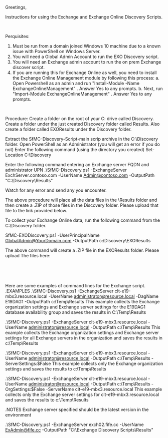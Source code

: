 Greetings,

Instructions for using the Exchange and Exchange Online Discovery Scripts.

<br>

Perquisites:
1. Must be run from a domain joined Windows 10 machine due to a known issue with PowerShell on Windows Server.
2. You will need a Global Admin Account to run the EXO Discovery script.
3. You will need an Exchange admin account to run the on prem Exchange discover script.
4. If you are running this for Exchange Online as well, you need to install the Exchange Online Management module by following this process:
	a. Open Powershell as an admin and run "Install-Module -Name ExchangeOnlineManagement" . Answer Yes to any prompts.
	b. Next, run "Import-Module ExchangeOnlineManagement" . Answer Yes to any prompts.
	
<br>

Procedure:
Create a folder on the root of your C: drive called Discovery. 
Create a folder under the just created Discovery folder called Results. 
Also create a folder called EXOResults under the Discovery folder. 

Extract the SfMC-Discovery-Script-main scrip archive in the C:\Discovery folder.
Open PowerShell as an Administrator (you will get an error if you do not)
Enter the following command (using the directory you created)
Set-Location C:\Discovery

Enter the following command entering an Exchange server FQDN and administrator UPN
.\SfMC-Discovery.ps1 -ExchangeServer ExchServer.contoso.com -UserName Admin@contoso.com -OutputPath "C:\Discovery\Results"

Watch for any error and send any you encounter.

The above procedure will place all the data files in the \Results folder and then create a .ZIP of those files in the Discovery folder. Please upload that file to the link provided below.

To collect your Exchange Online data, run the following command from the C:\Discovery folder.

SfMC-EXODiscovery.ps1 -UserPrincipalName GlobalAdmin@YourDomain.com -OutputPath c:\Discovery\EXOResults

The above command will create a .ZIP file in the EXOResults folder. Please upload The files here: 

<br>
<br>
<br>


Here are some examples of command lines for the Exchange script. 
 .EXAMPLES
 .\SfMC-Discovery.ps1 -ExchangeServer clt-e19-mbx3.resource.local -UserName administrator@resource.local -DagName E19DAG1 -OutputPath c:\Temp\Results
 This example collects the Exchange organization settings and Exchange server settings for the E19DAG1 database availability group and saves the results in C:\Temp\Results

 .\SfMC-Discovery.ps1 -ExchangeServer clt-e19-mbx3.resource.local -UserName administrator@resource.local -OutputPath c:\Temp\Results
 This example collects the Exchange organization settings and Exchange server settings for all Exchange servers in the organization and saves the results in c:\Temp\Results

 .\SfMC-Discovery.ps1 -ExchangeServer clt-e19-mbx3.resource.local -UserName administrator@resource.local -OutputPath c:\Temp\Results -ServerSettings:$False
 This example collects only the Exchange organization settings and saves the results to c:\Temp\Results

 .\SfMC-Discovery.ps1 -ExchangeServer clt-e19-mbx3.resource.local -UserName administrator@resource.local -OutputPath c:\Temp\Results -OrgSettings:$False -ServerName clt-e19-mbx3.resource.local
 This example collects only the Exchange server settings for clt-e19-mbx3.resource.local and saves the results to c:\Temp\Results

.NOTES
  Exchange server specified should be the latest version in the environment
  
  
.\SfMC-Discovery.ps1 -ExchangeServer exch02.fife.cc -UserName ExAdmin@fife.cc -OutputPath "C:\Exchange Discovery Scripts\Results"